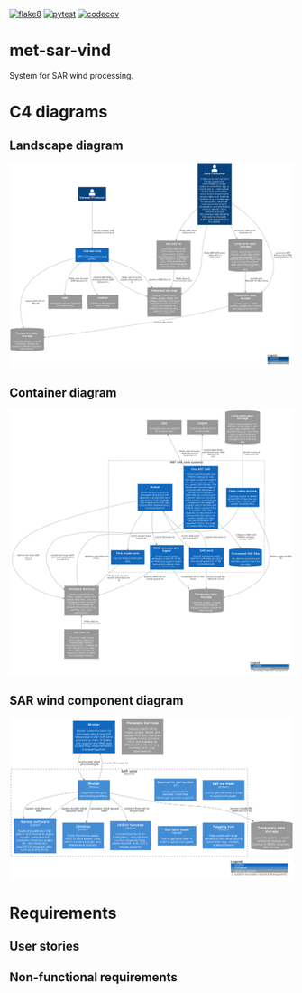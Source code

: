 [![flake8](https://github.com/metno/met-sar-vind/actions/workflows/syntax.yml/badge.svg?branch=main)](https://github.com/metno/met-sar-vind/actions/workflows/syntax.yml)
[![pytest](https://github.com/metno/met-sar-vind/actions/workflows/pytest.yml/badge.svg?branch=main)](https://github.com/metno/met-sar-vind/actions/workflows/pytest.yml)
[![codecov](https://codecov.io/gh/metno/met-sar-vind/branch/main/graph/badge.svg?token=xSG9Sg0jQ0)](https://codecov.io/gh/metno/met-sar-vind)

# met-sar-vind

System for SAR wind processing.

# C4 diagrams

## Landscape diagram

![Landscape diagram](https://github.com/metno/met-sar-vind/blob/main/puml/landscape-diagram.png)

## Container diagram

![Context diagram](https://github.com/metno/met-sar-vind/blob/main/puml/context-diagram.png)

## SAR wind component diagram

![sarwind-container-diagram](https://github.com/metno/met-sar-vind/blob/main/puml/sarwind-container-diagram.png)

# Requirements

## User stories


## Non-functional requirements

